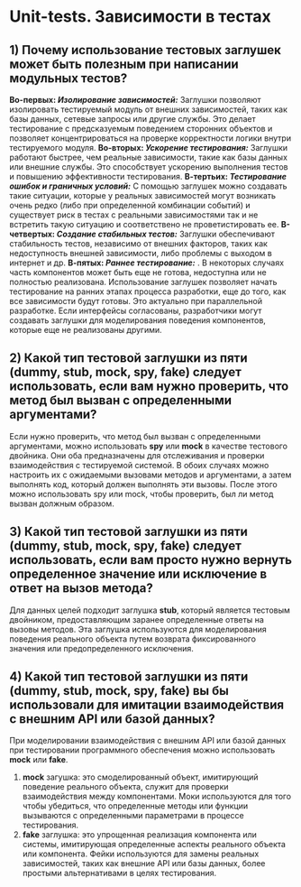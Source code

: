 # Unit-tests. Зависимости в тестах  

## 1) Почему использование тестовых заглушек может быть полезным при написании модульных тестов?
**Во-первых: _Изолирование зависимостей:_** Заглушки позволяют изолировать тестируемый модуль от внешних зависимостей, таких как базы данных, сетевые запросы или другие службы. Это делает тестирование с предсказуемым поведением сторонних объектов и позволяет концентрироваться на проверке корректности логики внутри тестируемого модуля.
**Во-вторых: _Ускорение тестирования:_** Заглушки работают быстрее, чем реальные зависимости, такие как базы данных или внешние службы. Это способствует ускорению выполнения тестов и повышению эффективности тестирования.
**В-тертьих: _Тестирование ошибок и граничных условий:_** С помощью заглушек можно создавать такие ситуации, которые у реальных зависимостей могут возникать очень редко (либо при определенной комбинации событий) и существует риск в тестах с реальными зависимостями так и не встретить такую ситуацию и соответствено не проветистировать ее. 
**В-четвертых: _Создание стабильных тестов:_** Заглушки обеспечивают стабильность тестов, независимо от внешних факторов, таких как недоступность внешней зависимости, либо проблемы с выходом в интернет и др.
**В-пятых: _Раннее тестирование:_** . В некоторых случаях часть компонентов может быть еще не готова, недоступна или не полностью реализована. Использование заглушек позволяет начать тестирование на ранних этапах процесса разработки, еще до того, как все зависимости будут готовы. Это актуально при параллельной разработке. Если интерфейсы согласованы, разработчики могут создавать заглушки для моделирования поведения компонентов, которые еще не реализованы другими.

## 2) Какой тип тестовой заглушки из пяти (dummy, stub, mock, spy, fake) следует использовать, если вам нужно проверить, что метод был вызван с определенными аргументами?
Если нужно проверить, что метод был вызван с определенными аргументами, можно использовать **spy** или **mock** в качестве тестового двойника. Они оба предназначены для отслеживания и проверки взаимодействия с тестируемой системой. В обоих случаях можно настроить их с ожидаемыми вызовами методов и аргументами, а затем выполнять код, который должен выполнять эти вызовы. После этого можно использовать spy или mock, чтобы проверить, был ли метод вызван должным образом.

## 3) Какой тип тестовой заглушки из пяти (dummy, stub, mock, spy, fake) следует использовать, если вам просто нужно вернуть определенное значение или исключение в ответ на вызов метода?
Для данных целей подходит заглушка **stub**, который является тестовым двойником, предоставляющим заранее определенные ответы на вызовы методов. Эта заглушка используются для моделирования поведения реального объекта путем возврата фиксированного значения или предопределенного исключения.

## 4) Какой тип тестовой заглушки из пяти (dummy, stub, mock, spy, fake) вы бы использовали для имитации взаимодействия с внешним API или базой данных? 
При моделировании взаимодействия с внешним API или базой данных при тестировании программного обеспечения можно использовать **mock** или **fake**.
1. **mock** загушка: это смоделированный объект, имитирующий поведение реального объекта, служит для проверки взаимодействия между компонентами. Моки используются для того чтобы убедиться, что определенные методы или функции вызываются с определенными параметрами в процессе тестирования.
2. **fake** заглушка: это упрощенная реализация компонента или системы, имитирующая определенные аспекты реального объекта или компонента. Фейки используются для замены реальных зависимостей, таких как внешние API или базы данных, более простыми альтернативами в целях тестирования.
